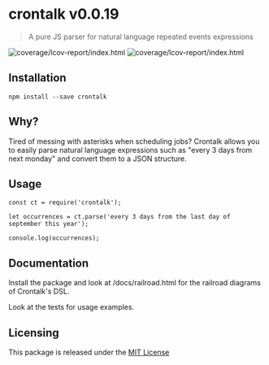 # crontalk v0.0.19
> A pure JS parser for natural language repeated events expressions

![coverage/lcov-report/index.html](https://img.shields.io/badge/tests-passing-green.svg)
![coverage/lcov-report/index.html](https://img.shields.io/badge/coverage-68.32-green.svg)


## Installation

	npm install --save crontalk



## Why?

Tired of messing with asterisks when scheduling jobs? Crontalk allows you to easily parse natural language expressions such as "every 3 days from next monday" and convert them to a JSON structure.


## Usage

	const ct = require('crontalk');

	let occurrences = ct.parse('every 3 days from the last day of september this year');

	console.log(occurrences);




## Documentation

Install the package and look at /docs/railroad.html for the railroad diagrams of Crontalk's DSL.

Look at the tests for usage examples.



## Licensing

This package is released under the [MIT License](https://opensource.org/licenses/MIT)

